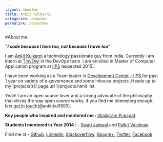 ```yaml
---
layout: aboutme
title: Ankit Kulkarni
categories: aboutme
permalink: /aboutme/
---
```

#About me

***"I code because I love too, not because I have too"***

I am [Ankit Kulkarni]({{page.url}}) a technology passionate guy from India. Currently I am intern at [TinyOwl](http://www.tinyowl.co.in/) in the DevOps team .I am enrolled in Master of Computer Application program at [IIPS](http://iips.edu.in) (expected 2015). 

I have been working as a Team leader in [Development Center - IIPS ](http://iips.edu.in/dc_website/index.php) for past 1 year on variety of e-governance and some inhouse projects .Heads up to my [projects]({{ page.url }}projects.html) list.

Yeah! I am an open source lover and a strong advocate of the philosophy that drives the way open source works. If you find me interesting enough, lets [get in touch](https://twitter.com/AnkitKul1890)(@ankitkul1890).

**Key people who inspired and mentored me :** [Shaligram Prajapat](https://sites.google.com/site/shaligramiipsdavvindore/). 

**Students I mentored in Year 2014 :** - [Swati Jaiswal](http://swati-jaiswal.github.io/) and [Pulkit Vaishnav](https://github.com/pulkitvaishnav/)

Find me at - [Github](https://github.com/Ankit-Kulkarni/), [LinkedIn](http://in.linkedin.com/pub/ankit-kulkarni/3b/455/552/), [Stackoverflow](http://stackoverflow.com/users/2397396/ankit-kulkarni), [Google+](https://plus.google.com/+AnkitKulkarni1/posts), [Twitter](https://twitter.com/AnkitKul1890), [Facebook](https://www.facebook.com/ankitkul1890)

